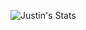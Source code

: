 ![Justin's Stats](https://github-readme-stats.vercel.app/api?username=krehel&theme=tokyonight&show_icons=true)
